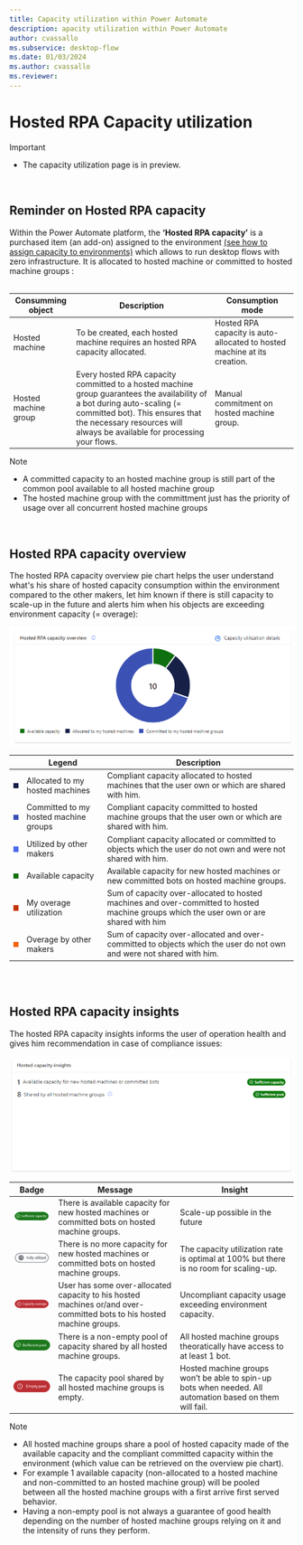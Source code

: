 ```yaml
---
title: Capacity utilization within Power Automate
description: apacity utilization within Power Automate
author: cvassallo
ms.subservice: desktop-flow
ms.date: 01/03/2024
ms.author: cvassallo
ms.reviewer: 
---
```


# Hosted RPA Capacity utilization

> [!IMPORTANT]
> - The capacity utilization page is in preview.

<br/>

## Reminder on Hosted RPA capacity 

Within the Power Automate platform, the <b>‘Hosted RPA capacity’</b> is a purchased item (an add-on) assigned to the environment [(see how to assign capacity to environments)](https://learn.microsoft.com/power-platform/admin/capacity-add-on#allocate-or-change-capacity-in-an-environment) which allows to run desktop flows with zero infrastructure. It is allocated to hosted machine or committed to hosted machine groups :
<br/><br/>

|Consumming object|Description|Consumption mode|
|----|--------------------|----|
|Hosted machine|To be created, each hosted machine requires an hosted RPA capacity allocated.|Hosted RPA capacity is auto-allocated to hosted machine at its creation.|
|Hosted machine group|Every hosted RPA capacity committed to a hosted machine group guarantees the availability of a bot during auto-scaling (= committed bot). This ensures that the necessary resources will always be available for processing your flows.|Manual commitment on hosted machine group.|

> [!NOTE]
> - A committed capacity to an hosted machine group is still part of the common pool available to all hosted machine group
> - The hosted machine group with the committment just has the priority of usage over all concurrent hosted machine groups

<br/>


## Hosted RPA capacity overview

The hosted RPA capacity overview pie chart helps the user understand what's his share of hosted capacity consumption within the environment compared to the other makers, let him known if there is still capacity to scale-up in the future and alerts him when his objects are exceeding environment capacity (= overage): 

![Hosted capacity overview](media/capacity-utilization/hosted-capacity-overview.png)

||Legend|Description|
|----|--------------------|----|
|![Legend color - Allocated to my hosted machines](media/capacity-utilization/legend-allocated-to-my-hosted-machines.png)|Allocated to my hosted machines|Compliant capacity allocated to hosted machines that the user own or which are shared with him.|
|![Legend color - Committed to my hosted machine groups](media/capacity-utilization/legend-committed-to-my-hosted-machine-groups.png)|Committed to my hosted machine groups|Compliant capacity committed to hosted machine groups that the user own or which are shared with him.|
|![Legend color - Utilized by other makers](media/capacity-utilization/legend-utilized-by-other-makers.png)|Utilized by other makers|Compliant capacity allocated or committed to objects which the user do not own and were not shared with him.|
|![Legend color - Available capacity](media/capacity-utilization/legend-available-capacity.png)|Available capacity|Available capacity for new hosted machines or new committed bots on hosted machine groups.|
|![Legend color - My overage utilization](media/capacity-utilization/legend-my-overage-utilization.png)|My overage utilization|Sum of capacity over-allocated to hosted machines and over-committed to hosted machine groups which the user own or are shared with him|
|![Legend color - Overage by other makers](media/capacity-utilization/legend-overage-by-other-makers.png)|Overage by other makers|Sum of capacity over-allocated and over-committed to objects which the user do not own and were not shared with him.|

<br/><br/>
## Hosted RPA capacity insights 

The hosted RPA capacity insights informs the user of operation health and gives him recommendation in case of compliance issues:

![Hosted capacity insight](media/capacity-utilization/hosted-capacity-insight.png)

|Badge|Message|Insight|
|----|--------------------|----|
|![Badge - Sufficient capacity](media/capacity-utilization/badge-sufficient-capacity.png)|There is available capacity for new hosted machines or committed bots on hosted machine groups.|Scale-up possible in the future|
|![Badge - Fully utilized](media/capacity-utilization/badge-fully-utilized.png)|There is no more capacity for new hosted machines or committed bots on hosted machine groups.|The capacity utilization rate is optimal at 100% but there is no room for scaling-up.|
|![Badge - Capacity overage](media/capacity-utilization/badge-capacity-overage.png)|User has some over-allocated capacity to his hosted machines or/and over-committed bots to his hosted machine groups.|Uncompliant capacity usage exceeding environment capacity.|
|![Badge - Sufficient pool](media/capacity-utilization/badge-sufficient-pool.png)|There is a non-empty pool of capacity shared by all hosted machine groups.|All hosted machine groups theoratically have access to at least 1 bot.|
|![Badge - Empty pool](media/capacity-utilization/badge-empty-pool.png)|The capacity pool shared by all hosted machine groups is empty.|Hosted machine groups won’t be able to spin-up bots when needed. All automation based on them will fail.|

> [!NOTE]
> - All hosted machine groups share a pool of hosted capacity made of the available capacity and the compliant committed capacity within the environment (which value can be retrieved on the overview pie chart).
> - For example 1 available capacity (non-allocated to a hosted machine and non-committed to an hosted machine group) will be pooled between all the hosted machine groups with a first arrive first served behavior.
> - Having a non-empty pool is not always a guarantee of good health depending on the number of hosted machine groups relying on it and the intensity of runs they perform. 



